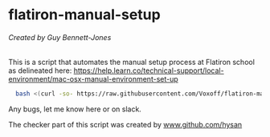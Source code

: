 # flatiron-manual-setup

###### Created by Guy Bennett-Jones

This is a script that automates the manual setup process at Flatiron school as delineated here: 
https://help.learn.co/technical-support/local-environment/mac-osx-manual-environment-set-up


```sh
  bash <(curl -so- https://raw.githubusercontent.com/Voxoff/flatiron-manual-setup/master/flatiron-setup.sh)
```
Any bugs, let me know here or on slack.

The checker part of this script was created by www.github.com/hysan
